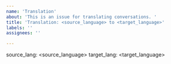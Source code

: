 ```yaml
---
name: 'Translation'
about: 'This is an issue for translating conversations. '
title: 'Translation: <source_language> to <target_language>'
labels: ''
assignees: ''

---
```


source_lang: <source_language>
target_lang: <target_language>
